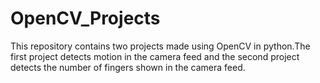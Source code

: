 # OpenCV_Projects
This repository contains two projects made using OpenCV in python.The first project detects motion in the camera feed and the second project detects the number of fingers shown in the camera feed.
